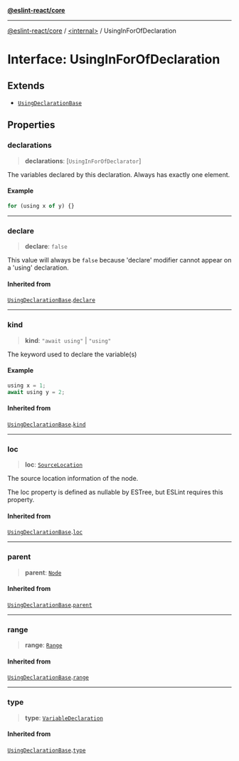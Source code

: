 [**@eslint-react/core**](../../README.md)

***

[@eslint-react/core](../../README.md) / [\<internal\>](../README.md) / UsingInForOfDeclaration

# Interface: UsingInForOfDeclaration

## Extends

- [`UsingDeclarationBase`](UsingDeclarationBase.md)

## Properties

### declarations

> **declarations**: \[`UsingInForOfDeclarator`\]

The variables declared by this declaration.
Always has exactly one element.

#### Example

```ts
for (using x of y) {}
```

***

### declare

> **declare**: `false`

This value will always be `false`
because 'declare' modifier cannot appear on a 'using' declaration.

#### Inherited from

[`UsingDeclarationBase`](UsingDeclarationBase.md).[`declare`](UsingDeclarationBase.md#declare)

***

### kind

> **kind**: `"await using"` \| `"using"`

The keyword used to declare the variable(s)

#### Example

```ts
using x = 1;
await using y = 2;
```

#### Inherited from

[`UsingDeclarationBase`](UsingDeclarationBase.md).[`kind`](UsingDeclarationBase.md#kind)

***

### loc

> **loc**: [`SourceLocation`](SourceLocation.md)

The source location information of the node.

The loc property is defined as nullable by ESTree, but ESLint requires this property.

#### Inherited from

[`UsingDeclarationBase`](UsingDeclarationBase.md).[`loc`](UsingDeclarationBase.md#loc)

***

### parent

> **parent**: [`Node`](../type-aliases/Node.md)

#### Inherited from

[`UsingDeclarationBase`](UsingDeclarationBase.md).[`parent`](UsingDeclarationBase.md#parent)

***

### range

> **range**: [`Range`](../type-aliases/Range.md)

#### Inherited from

[`UsingDeclarationBase`](UsingDeclarationBase.md).[`range`](UsingDeclarationBase.md#range)

***

### type

> **type**: [`VariableDeclaration`](../enumerations/AST_NODE_TYPES.md#variabledeclaration)

#### Inherited from

[`UsingDeclarationBase`](UsingDeclarationBase.md).[`type`](UsingDeclarationBase.md#type)
